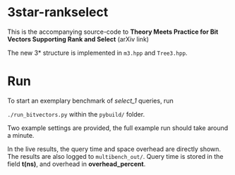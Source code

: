 # 3star-rankselect
This is the accompanying source-code to **Theory Meets Practice for Bit Vectors Supporting Rank and Select** (arXiv link)

The new 3* structure is implemented in ```m3.hpp``` and ```Tree3.hpp```. 

# Run
To start an exemplary benchmark of *select_1* queries, run 

```./run_bitvectors.py``` within the ```pybuild/``` folder.

Two example settings are provided, the full example run should take around a minute.


In the live results, the query time and space overhead are directly shown. The results are also logged to ```multibench_out/```. Query time is stored in the field **t(ns)**, and overhead in **overhead_percent**.



  
